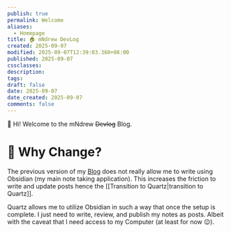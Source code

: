 ```yaml
---
publish: true
permalink: Welcome
aliases:
  - Homepage
title: 🏠 mNdrew DevLog
created: 2025-09-07
modified: 2025-09-07T12:39:03.360+08:00
published: 2025-09-07
cssclasses:
description:
tags:
draft: false
date: 2025-09-07
date_created: 2025-09-07
comments: false
---
```



👋 Hi! Welcome to the mNdrew ~~Devlog~~ Blog. 


# 🌱 Why Change?
The previous version of my [Blog](https://mndrewdevlog.web.app/blog/) does not really allow me to write using Obsidian (my main note taking application). This increases the friction to write and update posts hence the [[Transition to Quartz|transition to Quartz]]. 

Quartz allows me to utilize Obsidian in such a way that once the setup is complete. I just need to write, review, and publish my notes as posts. Albeit with the caveat that I need access to my Computer (at least for now 😉). 





